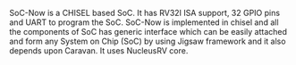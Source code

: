 SoC-Now is a CHISEL based SoC. It has RV32I ISA support, 32 GPIO pins and UART to program the SoC.
SoC-Now is implemented in chisel and all the components of SoC has generic interface which can be easily attached and form any System on Chip (SoC) by using Jigsaw framework and it also depends upon Caravan. It uses NucleusRV core.
